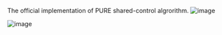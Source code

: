 The official implementation of PURE shared-control algrorithm.
![image](https://github.com/mszuyx/PURE_SMC/assets/37651144/e21ddcaa-7896-40c9-86a5-a5b244ac8c43)

![image](https://github.com/mszuyx/PURE_SMC/assets/37651144/eb7b0ea5-2b3e-47ce-bbc7-fb11ee40fb7c)

